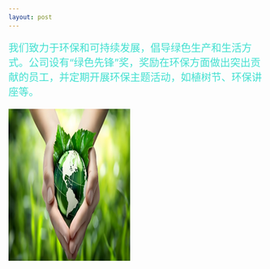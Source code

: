 ```yaml
---
layout: post
---
```

<div class="container">
	<div class="row" rows="8">
	    <div class="col-md-6">
			<p style="color: rgb(64,224,208); font-size: 20px;">我们致力于环保和可持续发展，倡导绿色生产和生活方式。公司设有“绿色先锋”奖，奖励在环保方面做出突出贡献的员工，并定期开展环保主题活动，如植树节、环保讲座等。</p>
        </div>
		<div class="col-md-3 ">
			<div class="thumbnail">
				<img src="/环保.jpg" style="width: 240px;height: 300px;">
			</div>
		</div>
	</div>
</div>
